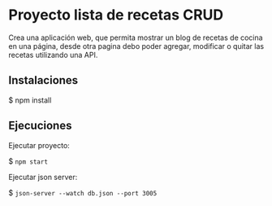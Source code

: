 # Proyecto lista de recetas CRUD

Crea una aplicación web, que permita mostrar un blog de recetas de cocina en una
página, desde otra pagina debo poder agregar, modificar o quitar las recetas utilizando una API.

## Instalaciones

$ npm install

## Ejecuciones

Ejecutar proyecto:

$  `npm start`

Ejecutar json server:

$  `json-server --watch db.json --port 3005`


